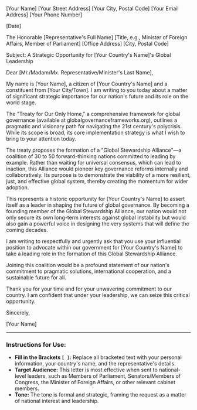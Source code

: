 [Your Name]
[Your Street Address]
[Your City, Postal Code]
[Your Email Address]
[Your Phone Number]

[Date]

The Honorable [Representative's Full Name]
[Title, e.g., Minister of Foreign Affairs, Member of Parliament]
[Office Address]
[City, Postal Code]

Subject: A Strategic Opportunity for [Your Country's Name]'s Global Leadership

Dear [Mr./Madam/Mx. Representative/Minister's Last Name],

My name is [Your Name], a citizen of [Your Country's Name] and a constituent from [Your City/Town]. I am writing to you today about a matter of significant strategic importance for our nation's future and its role on the world stage.

The "Treaty for Our Only Home," a comprehensive framework for global governance (available at globalgovernanceframeworks.org), outlines a pragmatic and visionary path for navigating the 21st century's polycrisis. While its scope is broad, its core implementation strategy is what I wish to bring to your attention today.

The treaty proposes the formation of a "Global Stewardship Alliance"—a coalition of 30 to 50 forward-thinking nations committed to leading by example. Rather than waiting for universal consensus, which can lead to inaction, this Alliance would pioneer key governance reforms internally and collaboratively. Its purpose is to demonstrate the viability of a more resilient, just, and effective global system, thereby creating the momentum for wider adoption.

This represents a historic opportunity for [Your Country's Name] to assert itself as a leader in shaping the future of global governance. By becoming a founding member of the Global Stewardship Alliance, our nation would not only secure its own long-term interests against global instability but would also gain a powerful voice in designing the very systems that will define the coming decades.

I am writing to respectfully and urgently ask that you use your influential position to advocate within our government for [Your Country's Name] to take a leading role in the formation of this Global Stewardship Alliance.

Joining this coalition would be a profound statement of our nation's commitment to pragmatic solutions, international cooperation, and a sustainable future for all.

Thank you for your time and for your unwavering commitment to our country. I am confident that under your leadership, we can seize this critical opportunity.

Sincerely,

[Your Name]


---
### Instructions for Use:

* **Fill in the Brackets `[ ]`:** Replace all bracketed text with your personal information, your country's name, and the representative's details.
* **Target Audience:** This letter is most effective when sent to national-level leaders, such as Members of Parliament, Senators/Members of Congress, the Minister of Foreign Affairs, or other relevant cabinet members.
* **Tone:** The tone is formal and strategic, framing the request as a matter of national interest and leadership.
